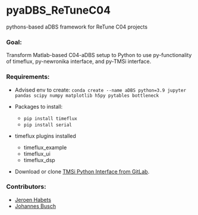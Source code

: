 # pyaDBS_ReTuneC04
pythons-based aDBS framework for ReTune C04 projects

### Goal:
Transform Matlab-based C04-aDBS setup to Python to use py-functionality of
timeflux, py-newronika interface, and py-TMSi interface.

### Requirements:
- Advised env to create:
  `conda create --name aDBS python=3.9 jupyter pandas scipy numpy matplotlib h5py pytables bottleneck`
- Packages to install:
  - `pip install timeflux`
  - `pip install serial`

- timeflux plugins installed
  - timeflux_example
  - timeflux_ui
  - timeflux_dsp

  
- Download or clone <a href="https://gitlab.com/tmsi/tmsi-python-interface">TMSi Python Interface from GitLab</a>.   

 
### Contributors:
- <a href="https://github.com/jgvhabets">Jeroen Habets</a> 
- <a href="https://github.com/jlbusch">Johannes Busch</a> 
